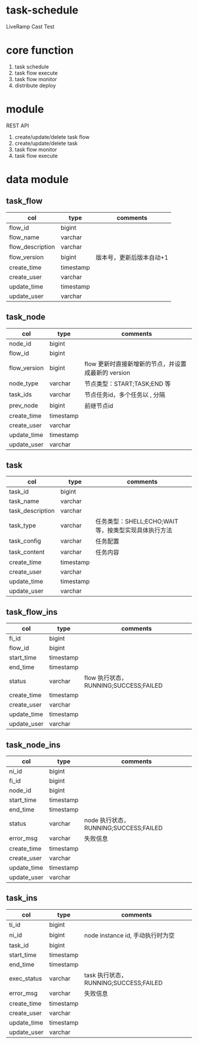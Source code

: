# task-schedule
LiveRamp Cast Test 

# core function
1. task schedule
2. task flow execute
3. task flow monitor
4. distribute deploy

# module
REST API
1. create/update/delete task flow
2. create/update/delete task
3. task flow monitor
4. task flow execute

# data module
## task_flow
| col | type | comments |
|-----|----------------------|----------------------------------|
| flow_id | bigint |  |
| flow_name | varchar |  |
| flow_description | varchar  |  |
| flow_version | bigint | 版本号，更新后版本自动+1 |
| create_time | timestamp |  |
| create_user | varchar |  |
| update_time | timestamp |  |
| update_user | varchar |  |

## task_node
| col | type | comments |
|-----|----------------------|----------------------------------|
| node_id | bigint |  |
| flow_id | bigint |  |
| flow_version | bigint  | flow 更新时直接新增新的节点，并设置成最新的 version |
| node_type | varchar | 节点类型：START;TASK;END 等 |
| task_ids | varchar | 节点任务id，多个任务以 , 分隔 |
| prev_node | bigint | 前继节点id |
| create_time | timestamp |  |
| create_user | varchar |  |
| update_time | timestamp |  |
| update_user | varchar |  |

## task
| col | type | comments |
|-----|----------------------|----------------------------------|
| task_id | bigint |  |
| task_name | varchar |  |
| task_description | varchar  |  |
| task_type | varchar | 任务类型：SHELL;ECHO;WAIT 等，按类型实现具体执行方法 |
| task_config | varchar | 任务配置 |
| task_content | varchar | 任务内容 |
| create_time | timestamp |  |
| create_user | varchar |  |
| update_time | timestamp |  |
| update_user | varchar |  |

## task_flow_ins
| col | type | comments |
|-----|----------------------|----------------------------------|
| fi_id | bigint |  |
| flow_id | bigint |  |
| start_time | timestamp |  |
| end_time | timestamp |  |
| status | varchar | flow 执行状态，RUNNING;SUCCESS;FAILED |
| create_time | timestamp |  |
| create_user | varchar |  |
| update_time | timestamp |  |
| update_user | varchar |  |

## task_node_ins
| col | type | comments |
|-----|----------------------|----------------------------------|
| ni_id | bigint |  |
| fi_id | bigint |  |
| node_id | bigint |  |
| start_time | timestamp |  |
| end_time | timestamp |  |
| status | varchar | node 执行状态，RUNNING;SUCCESS;FAILED |
| error_msg | varchar | 失败信息 |
| create_time | timestamp |  |
| create_user | varchar |  |
| update_time | timestamp |  |
| update_user | varchar |  |

## task_ins
| col | type | comments |
|-----|----------------------|----------------------------------|
| ti_id | bigint |  |
| ni_id | bigint | node instance id, 手动执行时为空 |
| task_id | bigint |  |
| start_time | timestamp |  |
| end_time | timestamp |  |
| exec_status | varchar | task 执行状态，RUNNING;SUCCESS;FAILED |
| error_msg | varchar | 失败信息 |
| create_time | timestamp |  |
| create_user | varchar |  |
| update_time | timestamp |  |
| update_user | varchar |  |